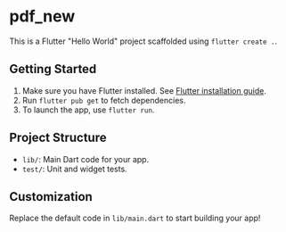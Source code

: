 # pdf_new

This is a Flutter "Hello World" project scaffolded using `flutter create .`.

## Getting Started

1. Make sure you have Flutter installed. See [Flutter installation guide](https://docs.flutter.dev/get-started/install).
2. Run `flutter pub get` to fetch dependencies.
3. To launch the app, use `flutter run`.

## Project Structure
- `lib/`: Main Dart code for your app.
- `test/`: Unit and widget tests.

## Customization
Replace the default code in `lib/main.dart` to start building your app!
